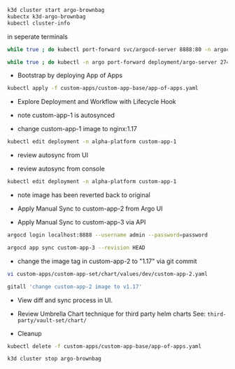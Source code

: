 
```sh
k3d cluster start argo-brownbag
kubectx k3d-argo-brownbag
kubectl cluster-info
```
in seperate terminals

```sh
while true ; do kubectl port-forward svc/argocd-server 8888:80 -n argocd; sleep 5 ; done

while true ; do kubectl -n argo port-forward deployment/argo-server 2746:2746; sleep 5 ; done
```

- Bootstrap by deploying App of Apps

```sh
kubectl apply -f custom-apps/custom-app-base/app-of-apps.yaml

```
- Explore Deployment and Workflow with Lifecycle Hook

- note custom-app-1 is autosynced

- change custom-app-1 image to nginx:1.17

```sh
kubectl edit deployment -n alpha-platform custom-app-1
```

- review autosync from UI

- review autosync from console

```sh
kubectl edit deployment -n alpha-platform custom-app-1
```

- note image has been reverted back to original

- Apply Manual Sync to custom-app-2 from Argo UI

- Apply Manual Sync to custom-app-3 via API

```sh
argocd login localhost:8888 --username admin --password=password

argocd app sync custom-app-3 --revision HEAD
```

- change the image tag in custom-app-2 to "1.17" via git commit

```sh
vi custom-apps/custom-app-set/chart/values/dev/custom-app-2.yaml

gitall 'change custom-app-2 image to v1.17'
```

- View diff and sync process in UI.


- Review Umbrella Chart technique for third party helm charts See: `third-party/vault-set/chart/`

- Cleanup 

```sh
kubectl delete -f custom-apps/custom-app-base/app-of-apps.yaml

k3d cluster stop argo-brownbag
```

